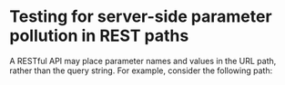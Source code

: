 # Testing for server-side parameter pollution in REST paths

A RESTful API may place parameter names and values in the URL path, rather than the query string. For example, consider the following path:

